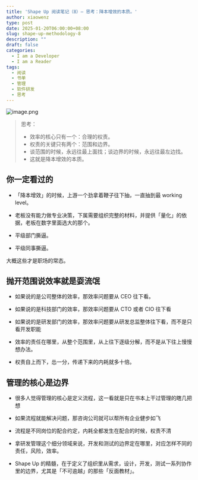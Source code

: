 ```yaml
---
title: 'Shape Up 阅读笔记（8）— 思考：降本增效的本质。'
author: xiaowenz
type: post
date: 2025-01-20T06:00:00+08:00
slug: shape-up-methodology-8
description: ""
draft: false
categories:
  - I am a Developer
  - I am a Reader
tags:
  - 阅读
  - 书单
  - 管理
  - 软件研发
  - 思考
---
```


![image.png](./image.png)

> 思考：
>
> - 效率的核心只有一个：合理的权责。
> - 权责的关键只有两个：范围和边界。
> - 谈范围的时候，永远往最上面找；谈边界的时候，永远往最左边找。
> - 这就是降本增效的本质。

## 你一定看过的

- 「降本增效」的时候，上游一个劲拿着鞭子往下抽，一直抽到最 working level。

- 老板没有能力做专业决策，下属需要组织完整的材料，并提供「量化」的依据，老板在数字里面选大的那个。

- 平级部门撕逼。

- 平级同事撕逼。

大概这些才是职场的常态。

## 抛开范围说效率就是耍流氓

- 如果说的是公司整体的效率，那效率问题要从 CEO 往下看。

- 如果说的是科技部门的效率，那效率问题要从 CTO 或者 CIO 往下看

- 如果说的是研发部门的效率，那效率问题要从研发总监整体往下看，而不是只看开发职能

- 效率的责任在哪里，从整个范围里，从上往下逐级分解，而不是从下往上慢慢想办法。

- 权责自上而下，怂一分，传递下来的内耗就多十倍。

## 管理的核心是边界

- 很多人觉得管理的核心是定义流程，这一看就是只在书本上干过管理的瞎几把想

- 如果流程就能解决问题，那咨询公司就可以帮所有企业健步如飞

- 流程是不同岗位的配合约定，内耗全都发生在配合的时候，权责不清

- 拿研发管理这个细分领域来说，开发和测试的边界定在哪里，对应怎样不同的责任，风险，效率。

- Shape Up 的精髓，在于定义了组织里从需求，设计，开发，测试一系列协作里的边界，尤其是「不可逾越」的那些「反面教材」。






